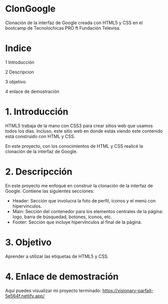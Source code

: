 # ClonGoogle
Clonación de la interfaz de Google creada con HTML5 y CSS en el bootcamp de Tecnolochicas PRO ft Fundación Televisa.
# Indice
1 Introducción

2 Descripcion

3 objetivo

4 enlace de demostración
# 1. Introducción
HTML5 trabaja de la mano con CSS3 para crear sitios web que usamos todos los días. Incluso, este sitio web en donde estás viendo este contenido está construido con HTML y CSS.

En este proyecto, con los conocimientos de HTML y CSS realicé la clonación de la interfaz de Google.
# 2. Descripcción
En este proyecto me enfoqué en construir la clonación de la interfaz de Google. Contiene las siguientes secciones:

* Header: Sección que involucra la foto de perfil, íconos y el menú con hipervínculos.
* Main: Sección del contenedor para los elementos centrales de la página: logo, barra de búsquedad, botones, íconos, etc.
* Footer: Sección que incluye hipervínculos al final de la página.
# 3. Objetivo
Aprender a utilizar las etiquetas de HTML5 y CSS.
# 4. Enlace de demostración
Aquí puedes visualizar mi proyecto terminado: https://visionary-parfait-5e564f.netlify.app/

